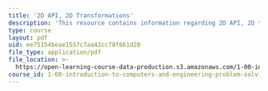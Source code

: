 ```yaml
---
title: '2D API, 2D Transformations'
description: 'This resource contains information regarding 2D API, 2D transformations.'
type: course
layout: pdf
uid: ee75154beae1557c7aa42cc78f661d20
file_type: application/pdf
file_location: >-
  https://open-learning-course-data-production.s3.amazonaws.com/1-00-introduction-to-computers-and-engineering-problem-solving-spring-2012/ee75154beae1557c7aa42cc78f661d20_MIT1_00S12_Lec_21.pdf
course_id: 1-00-introduction-to-computers-and-engineering-problem-solving-spring-2012
---
```

